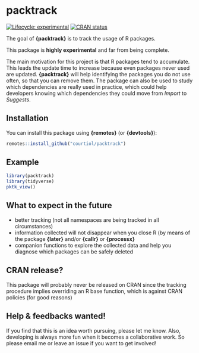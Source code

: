 
# packtrack

<!-- badges: start -->
[![Lifecycle: experimental](https://img.shields.io/badge/lifecycle-experimental-orange.svg)](https://www.tidyverse.org/lifecycle/#experimental)
[![CRAN status](https://www.r-pkg.org/badges/version/packtrack)](https://CRAN.R-project.org/package=packtrack)
<!-- badges: end -->

The goal of __{packtrack}__ is to track the usage of R packages.

This package is __highly experimental__ and far from being complete.

The main motivation for this project is that R packages tend to accumulate.
This leads the update time to increase because even packages never used are updated.
__{packtrack}__ will help identifying the packages you do not use often, so that you can remove them.
The package can also be used to study which dependencies are really used in practice, which could help developers knowing which dependencies they could move from _Import_ to _Suggests_.

## Installation

You can install this package using __{remotes}__ (or __{devtools}__):

``` r
remotes::install_github("courtiol/packtrack")
```

## Example

``` r
library(packtrack)
library(tidyverse)
pktk_view()
```

## What to expect in the future

- better tracking (not all namespaces are being tracked in all circumstances)
- information collected will not disappear when you close R (by means of the package __{later}__ and/or __{callr}__ or __{processx}__
- companion functions to explore the collected data and help you diagnose which packages can be safely deleted

## CRAN release?

This package will probably never be released on CRAN since the tracking procedure implies overriding an R base function, which is against CRAN policies (for good reasons)

## Help \& feedbacks wanted!

If you find that this is an idea worth pursuing, please let me know.
Also, developing is always more fun when it becomes a collaborative work.
So please email me or leave an issue if you want to get involved!
